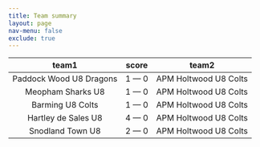 ```yaml
---
title: Team summary
layout: page
nav-menu: false
exclude: true
---
```




|          team1          |    score    |         team2         |
|:-----------------------:|:-----------:|:---------------------:|
| Paddock Wood U8 Dragons | 1 &mdash; 0 | APM Holtwood U8 Colts |
|    Meopham Sharks U8    | 1 &mdash; 0 | APM Holtwood U8 Colts |
|    Barming U8 Colts     | 1 &mdash; 0 | APM Holtwood U8 Colts |
|   Hartley de Sales U8   | 4 &mdash; 0 | APM Holtwood U8 Colts |
|    Snodland Town U8     | 2 &mdash; 0 | APM Holtwood U8 Colts |

 <br /><br /><br />